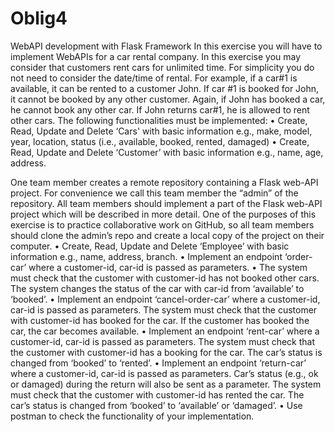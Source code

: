 # Oblig4
WebAPI development with Flask Framework
In this exercise you will have to implement WebAPIs for a car rental company. In this exercise you may consider that customers rent cars for unlimited time. For simplicity you do not need to consider the date/time of rental. For example, if a car#1 is available, it can be rented to a customer John. If car #1 is booked for John, it cannot be booked by any other customer. Again, if John has booked a car, he cannot book any other car. If John returns car#1, he is allowed to rent other cars.
The following functionalities must be implemented:
• Create, Read, Update and Delete ‘Cars' with basic information e.g., make, model, year, location, status (i.e., available, booked, rented, damaged)
• Create, Read, Update and Delete ‘Customer’ with basic information e.g., name, age, address.
 
 One team member creates a remote repository containing a Flask web-API project.
 For convenience we call this team member the “admin” of the repository.
All team members should implement a part of the Flask web-API project which will be described in more detail. One of the purposes of this exercise is to practice collaborative work on GitHub, so all team members should clone the admin’s repo and
create a local copy of the project on their computer.
• Create, Read, Update and Delete ‘Employee’ with basic information e.g., name, address, branch.
• Implement an endpoint ‘order-car’ where a customer-id, car-id is passed as parameters.
• The system must check that the customer with customer-id has not booked other cars. The system changes the status of the car with car-id from ‘available’ to ‘booked’.
• Implement an endpoint ‘cancel-order-car’ where a customer-id, car-id is passed as parameters. The system must check that the customer with customer-id has booked for the car. If the customer has booked the car, the car becomes available.
• Implement an endpoint ‘rent-car’ where a customer-id, car-id is passed as parameters. The system must check that the customer with customer-id has a booking for the car. The car’s status is changed from ‘booked’ to ‘rented’.
• Implement an endpoint ‘return-car’ where a customer-id, car-id is passed as parameters. Car’s status (e.g., ok or damaged) during the return will also be sent as a parameter. The system must check that the customer with customer-id has rented the car. The car’s status is changed from ‘booked’ to ‘available’ or ‘damaged’.
• Use postman to check the functionality of your implementation.
